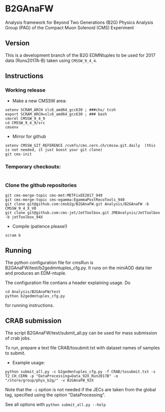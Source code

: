 # B2GAnaFW

Analysis framework for Beyond Two Generations (B2G) Physics Analysis Group (PAG) of the Compact Muon Solenoid (CMS) Experiment

## Version

This is a development branch of the B2G EDMNtuples to be used for 2017 data (Runs2017A-B) taken using `CMSSW_9_4_4`.

## Instructions

### Working release
 * Make a new CMSSW area:
```
setenv SCRAM_ARCH slc6_amd64_gcc630 ; ###chs/ tcsh 
export SCRAM_ARCH=slc6_amd64_gcc630 ; ### bash
cmsrel CMSSW_9_4_9
cd CMSSW_9_4_9/src
cmsenv
```
 * Mirror for github
```
setenv CMSSW_GIT_REFERENCE /cvmfs/cms.cern.ch/cmssw.git.daily  (this is not needed, it just boost your git clone)
git cms-init
```

### Temporary checkouts:
```
```

### Clone the github repositories
```
git cms-merge-topic cms-met:METFixEE2017_949
git cms-merge-topic cms-egamma:EgammaPostRecoTools_940
git clone git@github.com:cmsb2g/B2GAnaFW.git Analysis/B2GAnaFW -b CMSSW_9_4_X_V0
git clone git@github.com:cms-jet/JetToolbox.git JMEAnalysis/JetToolbox -b jetToolbox_94X
```
 * Compile (patience please!)
```
scram b
```

## Running

The python configuration file for cmsRun is B2GAnaFW/test/b2gedmntuples_cfg.py. It runs on the miniAOD data tier and produces an EDM-ntuple.

The configuration file contians a header explaining usage. Do
```
cd Analysis/B2GAnaFW/test
python b2gedmntuples_cfg.py 
```
for running instructions. 

## CRAB submission

The script B2GAnaFW/test/submit_all.py can be used for mass submission of crab jobs. 

To run, prepare a text file CRAB/tosubmit.txt with dataset names of samples to submit.

 * Example usage: 

```
python submit_all.py -c b2gedmntuples_cfg.py -f CRAB/tosubmit.txt -s T2_CH_CERN -p "DataProcessing=Data_92X_Run2017B" -o "/store/group/phys_b2g/" -v B2GAnaFW_92X 
```

Note that the ```-i``` option is not needed if the JECs are taken from the global tag, specified using the option "DataProcessing".

See all options with ```python submit_all.py --help```
